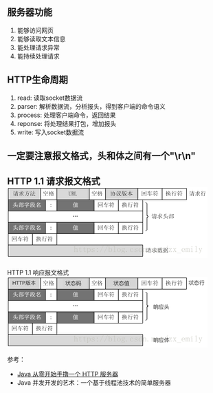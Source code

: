## 服务器功能
1. 能够访问网页
2. 能够读取文本信息
3. 能处理请求异常
4. 能持续处理请求

## HTTP生命周期
1. read: 读取socket数据流
2. parser: 解析数据流，分析报头，得到客户端的命令语义
3. process: 处理客户端命令，返回结果
4. reponse: 将处理结果打包，增加报头
5. write: 写入socket数据流

**一定要注意报文格式，头和体之间有一个"\r\n"**
---
HTTP 1.1 请求报文格式
![img.png](pic/img.png)
---
HTTP 1.1 响应报文格式
![img.png](pic/response.png)


参考：
- [Java 从零开始手撸一个 HTTP 服务器](https://blog.csdn.net/rizero/article/details/111410244)
- Java 并发开发的艺术：一个基于线程池技术的简单服务器

